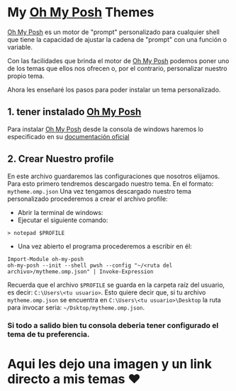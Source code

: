 # My [Oh My Posh](https://ohmyposh.dev/) Themes 
[Oh My Posh](https://ohmyposh.dev/) es un motor de "prompt" personalizado para cualquier shell que tiene la capacidad de ajustar la cadena de "prompt" con una función o variable.

Con las facilidades que brinda el motor de [Oh My Posh](https://ohmyposh.dev/) podemos poner uno de los temas que ellos nos ofrecen o, por el contrario, personalizar nuestro propio tema.

Ahora les enseñaré los pasos para poder instalar un tema personalizado.
## 1. tener instalado [Oh My Posh](https://ohmyposh.dev/)
Para instalar [Oh My Posh](https://ohmyposh.dev/) desde la consola de windows haremos lo especificado en su [documentación oficial](https://ohmyposh.dev/docs/windows)

## 2. Crear Nuestro profile
En este archivo guardaremos las configuraciones que nosotros elijamos. Para esto primero tendremos descargado nuestro tema. En el formato: `mytheme.omp.json`
Una vez tengamos descargado nuestro tema personalizado procederemos a crear el archivo profile:
- Abrir la terminal de windows:
- Ejecutar el siguiente comando:
```shell
> notepad $PROFILE
```
- Una vez abierto el programa procederemos a escribir en él:
```plain
Import-Module oh-my-posh
oh-my-posh --init --shell pwsh --config "~/<ruta del archivo>/mytheme.omp.json" | Invoke-Expression
```
Recuerda que el archivo `$PROFILE` se guarda en la carpeta raíz del usuario, es decir: `C:\Users\<tu usuario>`. Esto quiere decir que, si tu archivo `mytheme.omp.json` se encuentra en `C:\Users\<tu usuario>\Desktop` la ruta para invocar seria: `~/Dsktop/mytheme.omp.json`.
### Si todo a salido bien tu consola deberia tener configurado el tema de tu preferencia.

# Aqui les dejo una imagen y un link directo a mis temas ♥
## 
